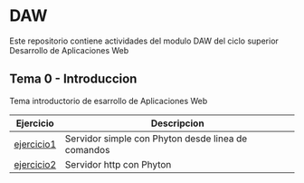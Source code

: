 # DAW
Este repositorio contiene actividades del modulo DAW del ciclo superior Desarrollo de Aplicaciones Web

## Tema 0 - Introduccion
Tema introductorio de esarrollo de Aplicaciones Web

Ejercicio | Descripcion
----------|------------
[ejercicio1](/Tema0/ejercicio1.md) | Servidor simple con Phyton desde linea de comandos
[ejercicio2](/Tema0/ejercicio2.md) | Servidor http con Phyton 
